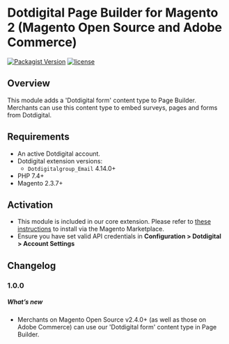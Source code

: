 # Dotdigital Page Builder for Magento 2 (Magento Open Source and Adobe Commerce)
[![Packagist Version](https://img.shields.io/packagist/v/dotdigital/dotdigital-magento2-extension-pagebuilder?color=green&label=stable)](https://github.com/dotmailer/dotmailer-magento2-extension-sms/releases)
[![license](https://img.shields.io/github/license/mashape/apistatus.svg)](LICENSE.md)

## Overview
This module adds a 'Dotdigital form' content type to Page Builder. Merchants can use this content type to embed surveys, pages and forms from Dotdigital.

## Requirements
- An active Dotdigital account.
- Dotdigital extension versions:
    - `Dotdigitalgroup_Email` 4.14.0+
- PHP 7.4+
- Magento 2.3.7+

## Activation
- This module is included in our core extension. Please refer to [these instructions](https://github.com/dotmailer/dotmailer-magento2-extension#installation) to install via the Magento Marketplace.
- Ensure you have set valid API credentials in **Configuration > Dotdigital > Account Settings**

## Changelog

### 1.0.0

##### What’s new
- Merchants on Magento Open Source v2.4.0+ (as well as those on Adobe Commerce) can use our 'Dotdigital form' content type in Page Builder.
